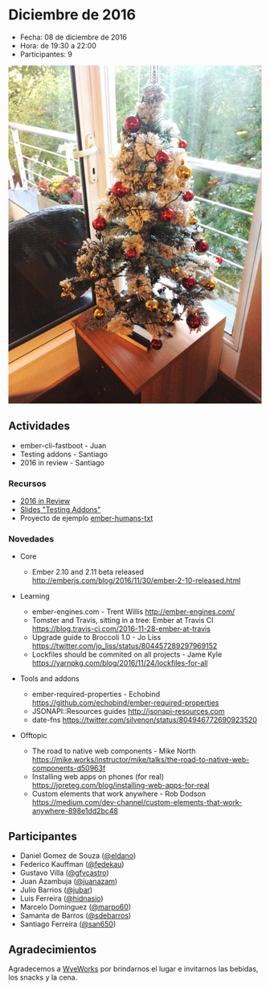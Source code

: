 # Diciembre de 2016

* Fecha: 08 de diciembre de 2016
* Hora: de 19:30 a 22:00
* Participantes: 9

![photo](./photo.jpg)

## Actividades

* ember-cli-fastboot - Juan
* Testing addons - Santiago
* 2016 in review - Santiago

### Recursos

* [2016 in Review](http://files.meetup.com/12641372/2016%20in%20review.pdf)
* [Slides "Testing Addons"](http://files.meetup.com/12641372/Testing%20addons%20-%20Ember%20Montevideo%20-%20Diciembre%202016.pdf)
* Proyecto de ejemplo [ember-humans-txt](https://github.com/san650/ember-humans-txt)

### Novedades

* Core
  * Ember 2.10 and 2.11 beta released
    http://emberjs.com/blog/2016/11/30/ember-2-10-released.html

* Learning
  * ember-engines.com - Trent Willis
    http://ember-engines.com/
  * Tomster and Travis, sitting in a tree: Ember at Travis CI
    https://blog.travis-ci.com/2016-11-28-ember-at-travis
  * Upgrade guide to Broccoli 1.0 - Jo Liss
    https://twitter.com/jo_liss/status/804457289297969152
  * Lockfiles should be commited on all projects - Jame Kyle
    https://yarnpkg.com/blog/2016/11/24/lockfiles-for-all

* Tools and addons
  * ember-required-properties - Echobind
    https://github.com/echobind/ember-required-properties
  * JSONAPI::Resources guides
    http://jsonapi-resources.com
  * date-fns
    https://twitter.com/silvenon/status/804946772690923520

* Offtopic
  * The road to native web components - Mike North
    https://mike.works/instructor/mike/talks/the-road-to-native-web-components-d50963f
  * Installing web apps on phones (for real)
    https://joreteg.com/blog/installing-web-apps-for-real
  * Custom elements that work anywhere - Rob Dodson
    https://medium.com/dev-channel/custom-elements-that-work-anywhere-898e1dd2bc48

## Participantes

* Daniel Gomez de Souza ([@eldano](https://github.com/eldano))
* Federico Kauffman ([@fedekau](https://github.com/fedekau))
* Gustavo Villa ([@gfvcastro](https://github.com/gfvcastro))
* Juan Azambuja ([@juanazam](https://github.com/juanazam))
* Julio Barrios ([@jubar](https://github.com/jubar))
* Luis Ferreira ([@hidnasio](https://github.com/hidnasio))
* Marcelo Dominguez ([@marpo60](https://github.com/marpo60))
* Samanta de Barros ([@sdebarros](https://github.com/sdebarros))
* Santiago Ferreira ([@san650](https://github.com/san650))

## Agradecimientos

Agradecemos a [WyeWorks](https://wyeworks.com/) por brindarnos el lugar e
invitarnos las bebidas, los snacks y la cena.
